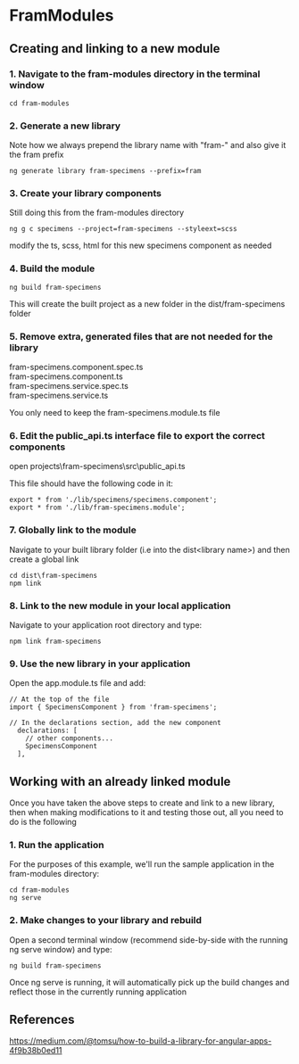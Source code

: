 # FramModules

## Creating and linking to a new module

### 1. Navigate to the fram-modules directory in the terminal window

`cd fram-modules`

### 2. Generate a new library

Note how we always prepend the library name with "fram-" and also give it the fram prefix

`ng generate library fram-specimens --prefix=fram`

### 3. Create your library components
Still doing this from the fram-modules directory

`ng g c specimens --project=fram-specimens --styleext=scss`

modify the ts, scss, html for this new specimens component as needed

### 4. Build the module

`ng build fram-specimens`

This will create the built project as a new folder in the dist/fram-specimens folder

### 5. Remove extra, generated files that are not needed for the library

fram-specimens.component.spec.ts  
fram-specimens.component.ts  
fram-specimens.service.spec.ts  
fram-specimens.service.ts  

You only need to keep the fram-specimens.module.ts file

### 6. Edit the public_api.ts interface file to export the correct components

open projects\fram-specimens\src\public_api.ts

This file should have the following code in it:

```
export * from './lib/specimens/specimens.component';
export * from './lib/fram-specimens.module';
```

### 7. Globally link to the module

Navigate to your built library folder (i.e into the dist\<library name>) and then create a global link

```
cd dist\fram-specimens
npm link
```

### 8. Link to the new module in your local application

Navigate to your application root directory and type:

`npm link fram-specimens`

### 9. Use the new library in your application

Open the app.module.ts file and add:

```
// At the top of the file
import { SpecimensComponent } from 'fram-specimens';

// In the declarations section, add the new component
  declarations: [
    // other components...
    SpecimensComponent
  ],
```

## Working with an already linked module

Once you have taken the above steps to create and link to a new library, then when making modifications to it and testing those out, all you need to do is the following

### 1. Run the application
For the purposes of this example, we'll run the sample application in the fram-modules directory:
```
cd fram-modules
ng serve
```

### 2. Make changes to your library and rebuild

Open a second terminal window (recommend side-by-side with the running ng serve window) and type:

`ng build fram-specimens`

Once ng serve is running, it will automatically pick up the build changes and reflect those in the currently running application

## References  

https://medium.com/@tomsu/how-to-build-a-library-for-angular-apps-4f9b38b0ed11
